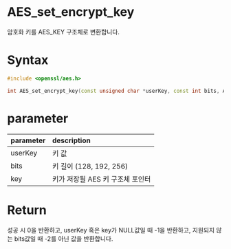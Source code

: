 # AES_set_encrypt_key

암호화 키를 AES_KEY 구조체로 변환합니다.

# **Syntax**

```c++
#include <openssl/aes.h>

int AES_set_encrypt_key(const unsigned char *userKey, const int bits, AES_KEY *key);
```

# **parameter**

| parameter | description |
| :---      | :--- |
| userKey   | 키 값 |
| bits      | 키 길이 (128, 192, 256) |
| key       | 키가 저장될 AES 키 구조체 포인터 |

# **Return**

성공 시 0을 반환하고, userKey 혹은 key가 NULL값일 때 -1을 반환하고, 지원되지 않는 bits값일 때 -2를 아닌 값을 반환합니다.